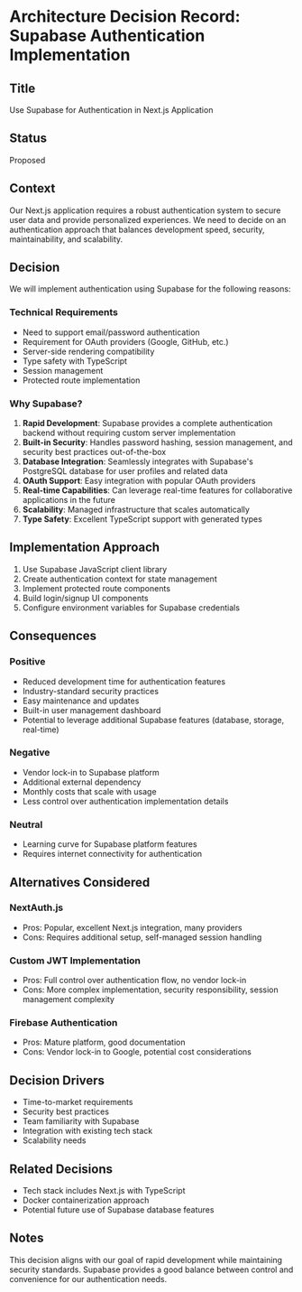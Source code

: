# Architecture Decision Record: Supabase Authentication Implementation

## Title
Use Supabase for Authentication in Next.js Application

## Status
Proposed

## Context
Our Next.js application requires a robust authentication system to secure user data and provide personalized experiences. We need to decide on an authentication approach that balances development speed, security, maintainability, and scalability.

## Decision
We will implement authentication using Supabase for the following reasons:

### Technical Requirements
- Need to support email/password authentication
- Requirement for OAuth providers (Google, GitHub, etc.)
- Server-side rendering compatibility
- Type safety with TypeScript
- Session management
- Protected route implementation

### Why Supabase?
1. **Rapid Development**: Supabase provides a complete authentication backend without requiring custom server implementation
2. **Built-in Security**: Handles password hashing, session management, and security best practices out-of-the-box
3. **Database Integration**: Seamlessly integrates with Supabase's PostgreSQL database for user profiles and related data
4. **OAuth Support**: Easy integration with popular OAuth providers
5. **Real-time Capabilities**: Can leverage real-time features for collaborative applications in the future
6. **Scalability**: Managed infrastructure that scales automatically
7. **Type Safety**: Excellent TypeScript support with generated types

## Implementation Approach
1. Use Supabase JavaScript client library
2. Create authentication context for state management
3. Implement protected route components
4. Build login/signup UI components
5. Configure environment variables for Supabase credentials

## Consequences

### Positive
- Reduced development time for authentication features
- Industry-standard security practices
- Easy maintenance and updates
- Built-in user management dashboard
- Potential to leverage additional Supabase features (database, storage, real-time)

### Negative
- Vendor lock-in to Supabase platform
- Additional external dependency
- Monthly costs that scale with usage
- Less control over authentication implementation details

### Neutral
- Learning curve for Supabase platform features
- Requires internet connectivity for authentication

## Alternatives Considered

### NextAuth.js
- Pros: Popular, excellent Next.js integration, many providers
- Cons: Requires additional setup, self-managed session handling

### Custom JWT Implementation
- Pros: Full control over authentication flow, no vendor lock-in
- Cons: More complex implementation, security responsibility, session management complexity

### Firebase Authentication
- Pros: Mature platform, good documentation
- Cons: Vendor lock-in to Google, potential cost considerations

## Decision Drivers
- Time-to-market requirements
- Security best practices
- Team familiarity with Supabase
- Integration with existing tech stack
- Scalability needs

## Related Decisions
- Tech stack includes Next.js with TypeScript
- Docker containerization approach
- Potential future use of Supabase database features

## Notes
This decision aligns with our goal of rapid development while maintaining security standards. Supabase provides a good balance between control and convenience for our authentication needs.